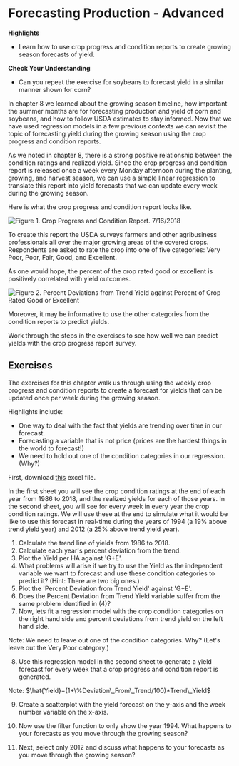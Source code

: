 # Forecasting Production - Advanced

**Highlights**

-   Learn how to use crop progress and condition reports to create growing season forecasts of yield.

**Check Your Understanding**

-   Can you repeat the exercise for soybeans to forecast yield in a similar manner shown for corn?

In chapter 8 we learned about the growing season timeline, how important the summer months are for forecasting production and yield of corn and soybeans, and how to follow USDA estimates to stay informed. Now that we have used regression models in a few previous contexts we can revisit the topic of forecasting yield during the growing season using the crop progress and condition reports.

As we noted in chapter 8, there is a strong positive relationship between the condition ratings and realized yield. Since the crop progress and condition report is released once a week every Monday afternoon during the planting, growing, and harvest season, we can use a simple linear regression to translate this report into yield forecasts that we can update every week during the growing season.

Here is what the crop progress and condition report looks like.

![Figure 1. Crop Progress and Condition Report. 7/16/2018](images%5Ccropprogress.png)

To create this report the USDA surveys farmers and other agribusiness professionals all over the major growing areas of the covered crops. Respondents are asked to rate the crop into one of five categories: Very Poor, Poor, Fair, Good, and Excellent.

As one would hope, the percent of the crop rated good or excellent is positively correlated with yield outcomes.

![Figure 2. Percent Deviations from Trend Yield against Percent of Crop Rated Good or Excellent](Excel-files%5Cyied-forecast-advanced_files%5Cimage001.png)

Moreover, it may be informative to use the other categories from the condition reports to predict yields.

Work through the steps in the exercises to see how well we can predict yields with the crop progress report survey.

## Exercises

The exercises for this chapter walk us through using the weekly crop progress and condition reports to create a forecast for yields that can be updated once per week during the growing season.

Highlights include:

-   One way to deal with the fact that yields are trending over time in our forecast.
-   Forecasting a variable that is not price (prices are the hardest things in the world to forecast!)
-   We need to hold out one of the condition categories in our regression. (Why?)

First, download [this](Excel-files\yied-forecast-advanced.xlsx) excel file.

In the first sheet you will see the crop condition ratings at the end of each year from 1986 to 2018, and the realized yields for each of those years. In the second sheet, you will see for every week in every year the crop condition ratings. We will use these at the end to simulate what it would be like to use this forecast in real-time during the years of 1994 (a 19% above trend yield year) and 2012 (a 25% above trend yield year).

1.  Calculate the trend line of yields from 1986 to 2018.
2.  Calculate each year's percent deviation from the trend.
3.  Plot the Yield per HA against 'G+E'.
4.  What problems will arise if we try to use the Yield as the independent variable we want to forecast and use these condition categories to predict it? (Hint: There are two big ones.)
5.  Plot the 'Percent Deviation from Trend Yield' against 'G+E'.
6.  Does the Percent Deviation from Trend Yield variable suffer from the same problem identified in (4)?
7.  Now, lets fit a regression model with the crop condition categories on the right hand side and percent deviations from trend yield on the left hand side.

Note: We need to leave out one of the condition categories. Why? (Let's leave out the Very Poor category.)

8.  Use this regression model in the second sheet to generate a yield forecast for every week that a crop progress and condition report is generated.

Note: $\hat{Yield}=(1+\%Deviation\_From\_Trend/100)*Trend\_Yield$

9.  Create a scatterplot with the yield forecast on the y-axis and the week number variable on the x-axis.

10. Now use the filter function to only show the year 1994. What happens to your forecasts as you move through the growing season?

11. Next, select only 2012 and discuss what happens to your forecasts as you move through the growing season?
